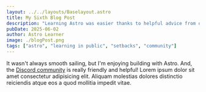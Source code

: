 ```yaml
---
layout: ../../layouts/Baselayout.astro
title: My Sixth Blog Post
description: "Learning Astro was easier thanks to helpful advice from others."
pubDate: 2025-06-02
author: Astro Learner
image: ./blogPost.png
tags: ["astro", "learning in public", "setbacks", "community"]
---
```


It wasn't always smooth sailing, but I'm enjoying building with Astro. And, the [Discord community](https://astro.build/chat) is really friendly and helpful! Lorem ipsum dolor sit amet consectetur adipisicing elit. Aliquam molestias dolores distinctio reiciendis atque eos a quod mollitia impedit vitae.
